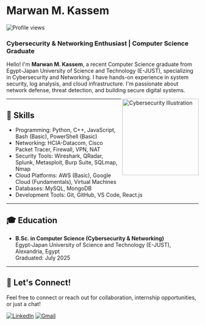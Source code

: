 # Marwan M. Kassem

![Profile views](https://komarev.com/ghpvc/?username=marwankassem&label=Profile%20views&color=blue)

### Cybersecurity & Networking Enthusiast | Computer Science Graduate

Hello! I'm **Marwan M. Kassem**, a recent Computer Science graduate from Egypt-Japan University of Science and Technology (E-JUST), specializing in Cybersecurity and Networking. I have hands-on experience in system security, log analysis, and cloud infrastructure. I'm passionate about network defense, threat detection, and building secure digital systems.

<img align="right" alt="Cybersecurity Illustration" width="200" src="https://cdn-icons-png.flaticon.com/512/4481/4481350.png" />

---
## 🔐 Skills
- Programming: Python, C++, JavaScript, Bash (Basic), PowerShell (Basic)
- Networking: HCIA-Datacom, Cisco Packet Tracer, Firewall, VPN, NAT
- Security Tools: Wireshark, QRadar, Splunk, Metasploit, Burp Suite, SQLmap, Nmap
- Cloud Platforms: AWS (Basic), Google Cloud (Fundamentals), Virtual Machines
- Databases: MySQL, MongoDB
- Development Tools: Git, GitHub, VS Code, React.js
---
## 🎓 Education
- **B.Sc. in Computer Science (Cybersecurity & Networking)**  
  Egypt-Japan University of Science and Technology (E-JUST), Alexandria, Egypt  
  Graduated: July 2025
---
## 🤝 Let's Connect!
Feel free to connect or reach out for collaboration, internship opportunities, or just a chat!

[![LinkedIn](https://img.shields.io/badge/LinkedIn-blue?style=for-the-badge&logo=linkedin)]([https://www.linkedin.com/in/YOUR_LINKEDIN](https://www.linkedin.com/in/marwan-k-889380190/))  
[![Gmail](https://img.shields.io/badge/Gmail-red?style=for-the-badge&logo=gmail&logoColor=white)](mailto:marwankassem3828187@gmail.com)
